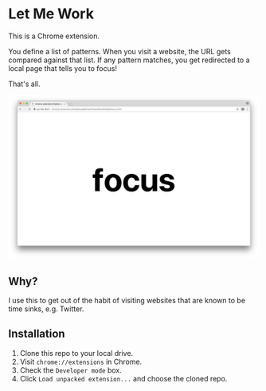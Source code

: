 # Let Me Work

This is a Chrome extension.

You define a list of patterns. When you visit a website, the URL gets compared
against that list. If any pattern matches, you get redirected to a local page
that tells you to focus!

That's all.

![screenshot](screenshot.png)

## Why?

I use this to get out of the habit of visiting websites that are known to be
time sinks, e.g. Twitter.

## Installation

1. Clone this repo to your local drive.
1. Visit `chrome://extensions` in Chrome.
1. Check the `Developer mode` box.
1. Click `Load unpacked extension...` and choose the cloned repo.
